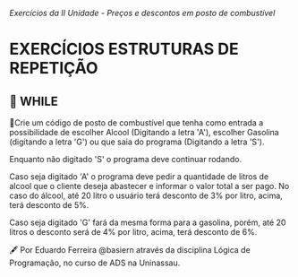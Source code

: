_Exercícios da II Unidade - Preços e descontos em posto de combustível_

# EXERCÍCIOS ESTRUTURAS DE REPETIÇÃO

## 📝 WHILE

🔸Crie um código de posto de combustível que tenha como entrada a possibilidade de escolher Alcool (Digitando a letra 'A'), escolher Gasolina (digitando a letra 'G') ou que saia do programa (Digitando a letra 'S').

Enquanto não digitado 'S' o programa deve continuar rodando.

Caso seja digitado 'A' o programa deve pedir a quantidade de litros de alcool que o cliente deseja abastecer e informar o valor total a ser pago. No caso do álcool, até 20 litro o usuário terá desconto de 3% por litro, acima, terá desconto de 5%.

Caso seja digitado 'G' fará da mesma forma para a gasolina, porém, até 20 litros o desconto será de 4% por litro, acima, terá desconto de 6%.

🖋 Por Eduardo Ferreira @basiern através da disciplina Lógica de Programação, no curso de ADS na Uninassau.
